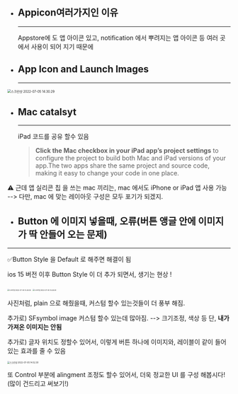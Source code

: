 

* ## Appicon여러가지인 이유

  ___

  

   Appstore에 도 앱 아이콘 있고, notification 에서 뿌려지는 앱 아이콘 등
  여러 곳에서 사용이 되어 지기 때문에 

  

* ## App Icon and Launch Images

  ___

  

<img src="https://user-images.githubusercontent.com/106936018/177337565-34f722d9-0397-4cd7-ad36-c84a704c8ab9.png" alt="스크린샷 2022-07-05 14.30.29" style="zoom:50%;" />

* ## Mac catalsyt

  ___

  

  iPad 코드를 공유 할수 있음 

  > **Click the Mac checkbox in your iPad app’s project settings**  to configure the project to build both Mac and iPad versions of your app.The two apps share the same project and source code, making it easy to change your code in one place.

⚠️ 근데 앱 실리콘 칩 을 쓰는 mac 끼리는, mac 에서도 iPhone or iPad 앱 사용 가능 --> 다만, mac 에 맞는 레이아웃 구성은 모두 포기가 되겠지.



* ## Button 에 이미지 넣을때, 오류(버튼 앵글 안에 이미지가 딱 안들어 오는 문제)

___



✅Button Style 을 Default 로 해주면 해결이 됨

ios 15 버전 이후 Button Style 이 더 추가 되면서, 생기는 현상 !



​                                     <img src="https://user-images.githubusercontent.com/106936018/177337606-82ff7b09-a2fb-4fbb-b3ce-67d752fb4e3a.png" alt="스크린샷 2022-07-05 14.45.05" style="zoom:25%;" />                                        <img src="https://user-images.githubusercontent.com/106936018/177337630-6a1f23b1-9308-49f6-9729-66152d062853.png" alt="스크린샷 2022-07-05 14.45.00" style="zoom:25%;" />       		

사진처럼, plain 으로 해줬을때, 커스텀 할수 있는것들이 더 풍부 해짐.

추가로) SFsymbol image 커스텀 할수 있는데 많아짐.  --> 크기조정, 색상 등 단, **내가 가져온 이미지는 안됨**

추가로) 글자 위치도 정할수 있어서, 이렇게 버튼 하나에 이미지와, 레이블이 같이 들어 있는 효과를 줄 수 있음

<img src="https://user-images.githubusercontent.com/106936018/177337831-c3341b2e-0c68-4a8a-a926-5db0e249cf52.png" alt="스크린샷 2022-07-05 14.52.30" style="zoom:33%;" />

또 Control 부분에 alingment 조정도 할수 있어서, 더욱 정교한 UI 를 구성 해봅시다!(많이 건드리고 써보기!)

















